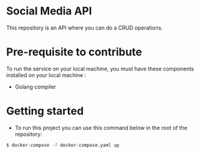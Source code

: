 # Social Media API
This repository is an API where you can do a CRUD operations.

# Pre-requisite to contribute
To run the service on your local machine, you must have these components installed on your local machine : 
- Golang compiler

# Getting started
- To run this project you can use this command below in the root of the repository:
```sh
$ docker-compose -f docker-compose.yaml up
```